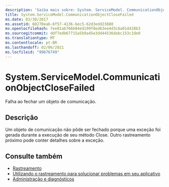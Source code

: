```yaml
---
description: 'Saiba mais sobre: System. ServiceModel. CommunicationObjectCloseFailed'
title: System.ServiceModel.CommunicationObjectCloseFailed
ms.date: 03/30/2017
ms.assetid: 60270eab-6f57-4136-bec5-62d3edd23880
ms.openlocfilehash: 7ee01ab766b84ed199f8ed63ee4d3c6a014428b3
ms.sourcegitcommit: ddf7edb67715a5b9a45e3dd44536dabc153c1de0
ms.translationtype: MT
ms.contentlocale: pt-BR
ms.lasthandoff: 02/06/2021
ms.locfileid: "99676749"
---
```

# <a name="systemservicemodelcommunicationobjectclosefailed"></a>System.ServiceModel.CommunicationObjectCloseFailed

Falha ao fechar um objeto de comunicação.  
  
## <a name="description"></a>Descrição  

 Um objeto de comunicação não pôde ser fechado porque uma exceção foi gerada durante a execução de seu método Close. Outro rastreamento próximo pode conter detalhes sobre a exceção.  
  
## <a name="see-also"></a>Consulte também

- [Rastreamento](index.md)
- [Utilizando o rastreamento para solucionar problemas em seu aplicativo](using-tracing-to-troubleshoot-your-application.md)
- [Administração e diagnósticos](../index.md)
